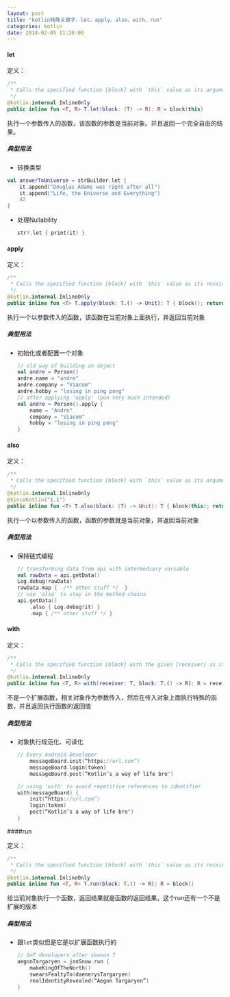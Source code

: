 ```yaml
---
layout: post
title: "kotlin特殊关键字，let、apply、also、with、run"
categories: kotlin
date: 2018-02-05 11:26:00
---
```




#### let

定义：

```kotlin
/**
 * Calls the specified function [block] with `this` value as its argument and returns its result.
 */
@kotlin.internal.InlineOnly
public inline fun <T, R> T.let(block: (T) -> R): R = block(this)

```

执行一个参数传入的函数，该函数的参数是当前对象。并且返回一个完全自由的结果。

##### 典型用法

- 转换类型

```kotlin
val answerToUniverse = strBuilder.let {
    it.append("Douglas Adams was right after all")
    it.append("Life, the Universe and Everything")
    42
}
```

- 处理Nullability

  ```kotlin
  str?.let { print(it) }
  ```


#### apply

定义：

```kotlin
/**
 * Calls the specified function [block] with `this` value as its receiver and returns `this` value.
 */
@kotlin.internal.InlineOnly
public inline fun <T> T.apply(block: T.() -> Unit): T { block(); return this }
```

执行一个以参数传入的函数，该函数在当前对象上面执行，并返回当前对象

##### 典型用法

- 初始化或者配置一个对象

  ```kotlin
  // old way of building an object
  val andre = Person()
  andre.name = "andre"
  andre.company = "Viacom"
  andre.hobby = "losing in ping pong"
  // after applying 'apply' (pun very much intended)
  val andre = Person().apply {
      name = "Andre"
      company = "Viacom"
      hobby = "losing in ping pong"
  }
  ```

#### also

定义：

```kotlin
/**
 * Calls the specified function [block] with `this` value as its argument and returns `this` value.
 */
@kotlin.internal.InlineOnly
@SinceKotlin("1.1")
public inline fun <T> T.also(block: (T) -> Unit): T { block(this); return this }
```

执行一个以参数传入的函数，函数的参数就是当前对象，并返回当前对象

##### 典型用法

- 保持链式编程

  ```kotlin
  // transforming data from api with intermediary variable
  val rawData = api.getData()
  Log.debug(rawData)
  rawData.map {  /** other stuff */  }
  // use 'also' to stay in the method chains
  api.getData()
      .also { Log.debug(it) }
      .map { /** other stuff */ }
  ```



#### with

定义：

```kotlin
/**
 * Calls the specified function [block] with the given [receiver] as its receiver and returns its result.
 */
@kotlin.internal.InlineOnly
public inline fun <T, R> with(receiver: T, block: T.() -> R): R = receiver.block()
```

不是一个扩展函数，相关对象作为参数传入，然后在传入对象上面执行特殊的函数，并且返回执行函数的返回值

##### 典型用法

- 对象执行规范化、可读化

  ```kotlin
  // Every Android Developer 
      messageBoard.init(“https://url.com”)
      messageBoard.login(token)
      messageBoard.post(“Kotlin’s a way of life bro")

  // using 'with' to avoid repetitive references to identifier
  with(messageBoard) {
      init(“https://url.com”)
      login(token)
      post(“Kotlin’s a way of life bro")
  }
  ```



####run

定义：

```kotlin
/**
 * Calls the specified function [block] with `this` value as its receiver and returns its result.
 */
@kotlin.internal.InlineOnly
public inline fun <T, R> T.run(block: T.() -> R): R = block()
```

给当前对象执行一个函数，返回结果就是函数的返回结果，这个run还有一个不是扩展的版本

##### 典型用法

- 跟`let`类似但是它是以扩展函数执行的

  ```kotlin
  // GoT developers after season 7
  aegonTargaryen = jonSnow.run {
      makeKingOfTheNorth()
      swearsFealtyTo(daenerysTargaryen)
      realIdentityRevealed(“Aegon Targaryen”)
  }
  ```









